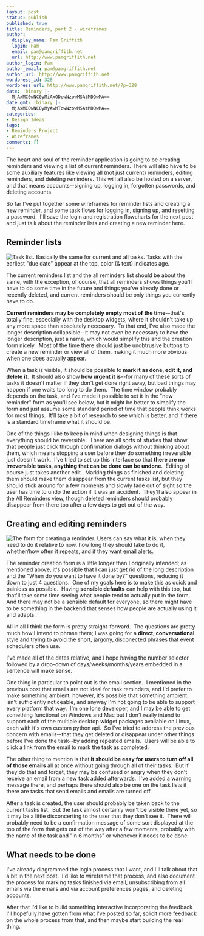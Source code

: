 ```yaml
---
layout: post
status: publish
published: true
title: Reminders, part 2 - wireframes
author:
  display_name: Pam Griffith
  login: Pam
  email: pam@pamgriffith.net
  url: http://www.pamgriffith.net
author_login: Pam
author_email: pam@pamgriffith.net
author_url: http://www.pamgriffith.net
wordpress_id: 328
wordpress_url: http://www.pamgriffith.net/?p=328
date: !binary |-
  MjAxMC0wNC0yMiAxODowNzowMSAtMDQwMA==
date_gmt: !binary |-
  MjAxMC0wNC0yMyAwMTowNzowMSAtMDQwMA==
categories:
- Design Ideas
tags:
- Reminders Project
- Wireframes
comments: []
---
```

<p>The heart and soul of the reminder application is going to be creating reminders and viewing a list of current reminders.  There will also have to be some auxiliary features like viewing all (not just current) reminders, editing reminders, and deleting reminders.  This will all also be hosted on a server, and that means accounts--signing up, logging in, forgotten passwords, and deleting accounts.</p>
<p>So far I've put together some wireframes for reminder lists and creating a new reminder, and some task flows for logging in, signing up, and resetting a password.  I'll save the login and registration flowcharts for the next post and just talk about the reminder lists and creating a new reminder here.</p>
<h2>Reminder lists</h2>
<p><img src="{{site.base_url}}/uploads/2010/04/task_list.png" alt="Task list.  Basically the same for current and all tasks.  Tasks with the earliest &quot;due date&quot; appear at the top, color (&amp; text) indicates age." /></p>
<p>The current reminders list and the all reminders list should be about the same, with the exception, of course, that all reminders shows things you'll have to do some time in the future and things you've already done or recently deleted, and current reminders should be only things you currently have to do.</p>
<p><strong>Current reminders may be completely empty most of the time</strong>--that's totally fine, especially with the desktop widgets, where it shouldn't take up any more space than absolutely necessary.  To that end, I've also made the longer description collapsible--it may not even be necessary to have the longer description, just a name, which would simplify this and the creation form nicely.  Most of the time there should just be unobtrusive buttons to create a new reminder or view all of them, making it much more obvious when one does actually appear.</p>
<p>When a task is visible, it should be possible to<strong> mark it as done, edit it, and delete it</strong>.  It should also show<strong> how urgent it is</strong>--for many of these sorts of tasks it doesn't matter if they don't get done right away, but bad things may happen if one waits too long to do them.  The time window probably depends on the task, and I've made it possible to set it in the "new reminder" form as you'll see below, but it might be better to simplify the form and just assume some standard period of time that people think works for most things.  It'll take a bit of research to see which is better, and if there is a standard timeframe what it should be.</p>
<p>One of the things I like to keep in mind when designing things is that everything should be reversible.  There are all sorts of studies that show that people just click through confirmation dialogs without thinking about them, which means stopping a user before they do something irreversible just doesn't work.  I've tried to set up this interface so that <strong>there are no irreversible tasks, anything that can be done can be undone</strong>.  Editing of course just takes another edit.  Marking things as finished and deleting them should make them disappear from the current tasks list, but they should stick around for a few moments and slowly fade out of sight so the user has time to undo the action if it was an accident.  They'll also appear in the All Reminders view, though deleted reminders should probably disappear from there too after a few days to get out of the way.</p>
<h2>Creating and editing reminders</h2>
<p><img src="{{site.base_url}}/uploads/2010/04/new_reminder.png" alt="The form for creating a reminder.  Users can say what it is, when they need to do it relative to now, how long they should take to do it, whether/how often it repeats, and if they want email alerts." /></p>
<p>The reminder creation form is a little longer than I originally intended; as mentioned above, it's possible that I can just get rid of the long description and the "When do you want to have it done by?" questions, reducing it down to just 4 questions.  One of my goals here is to make this as quick and painless as possible.  Having <strong>sensible defaults</strong> can help with this too, but that'll take some time seeing what people tend to actually put in the form.  And there may not be a sensible default for everyone, so there might have to be something in the backend that senses how people are actually using it and adapts.</p>
<p>All in all I think the form is pretty straight-forward.  The questions are pretty much how I intend to phrase them; I was going for a <strong>direct, conversational</strong> style and trying to avoid the short, jargony, disconected phrases that event schedulers often use.</p>
<p>I've made all of the dates relative, and I hope having the number selector followed by a drop-down of days/weeks/months/years embedded in a sentence will make sense.</p>
<p>One thing in particular to point out is the email section.  I mentioned in the previous post that emails are not ideal for task reminders, and I'd prefer to make something ambient; however, it's possible that something ambient isn't sufficiently noticeable, and anyway I'm not going to be able to support every platform that way.  I'm one lone developer, and I may be able to get something functional on Windows and Mac but I don't really intend to support each of the multiple desktop widget packages available on Linux, each with it's own custom python api.  So I've tried to address the previous concern with emails--that they get deleted or disappear under other things before I've done the task--by adding repeated emails.  Users will be able to click a link from the email to mark the task as completed.</p>
<p>The other thing to mention is that<strong> it should be easy for users to turn off all of those emails</strong> all at once without going through all of their tasks.  But if they do that and forget, they may be confused or angry when they don't receive an email from a new task added afterwards.  I've added a warning message there, and perhaps there should also be one on the task lists if there are tasks that send emails and emails are turned off.</p>
<p>After a task is created, the user should probably be taken back to the current tasks list.  But the task almost certainly won't be visible there yet, so it may be a little disconcerting to the user that they don't see it.  There will probably need to be a confirmation message of some sort displayed at the top of the form that gets out of the way after a few moments, probably with the name of the task and "in 6 months" or whenever it needs to be done.</p>
<h2>What needs to be done</h2>
<p>I've already diagrammed the login process that I want, and I'll talk about that a bit in the next post.  I'd like to wireframe that process, and also document the process for marking tasks finished via email, unsubscribing from all emails via the emails and via account preferences pages, and deleting accounts.</p>
<p>After that I'd like to build something interactive incorporating the feedback I'll hopefully have gotten from what I've posted so far, solicit more feedback on the whole process from that, and then maybe start building the real thing.</p>
